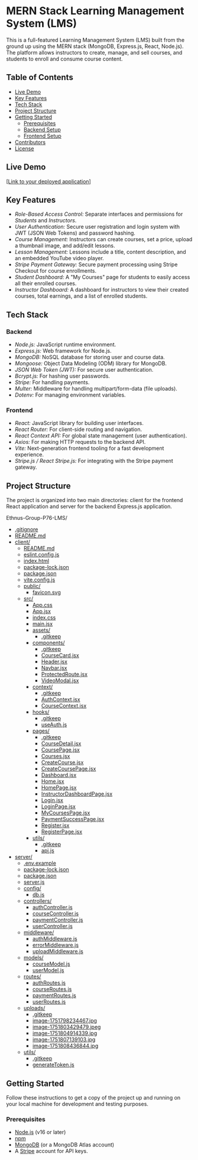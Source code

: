 # MERN Stack Learning Management System (LMS)

This is a full-featured Learning Management System (LMS) built from the ground up using the MERN stack (MongoDB, Express.js, React, Node.js). The platform allows instructors to create, manage, and sell courses, and students to enroll and consume course content.

## Table of Contents

- [Live Demo](#live-demo)
- [Key Features](#key-features)
- [Tech Stack](#tech-stack)
- [Project Structure](#project-structure)
- [Getting Started](#getting-started)
  - [Prerequisites](#prerequisites)
  - [Backend Setup](#backend-setup)
  - [Frontend Setup](#frontend-setup)
- [Contributors](#contributors)
- [License](#license)

## Live Demo

[[Link to your deployed application]](https://ethnus-group-p76-lms.onrender.com/)

## Key Features

- *Role-Based Access Control:* Separate interfaces and permissions for *Students* and *Instructors*.
- *User Authentication:* Secure user registration and login system with JWT (JSON Web Tokens) and password hashing.
- *Course Management:* Instructors can create courses, set a price, upload a thumbnail image, and add/edit lessons.
- *Lesson Management:* Lessons include a title, content description, and an embedded YouTube video player.
- *Stripe Payment Gateway:* Secure payment processing using Stripe Checkout for course enrollments.
- *Student Dashboard:* A "My Courses" page for students to easily access all their enrolled courses.
- *Instructor Dashboard:* A dashboard for instructors to view their created courses, total earnings, and a list of enrolled students.

## Tech Stack

### Backend
- *Node.js:* JavaScript runtime environment.
- *Express.js:* Web framework for Node.js.
- *MongoDB:* NoSQL database for storing user and course data.
- *Mongoose:* Object Data Modeling (ODM) library for MongoDB.
- *JSON Web Token (JWT):* For secure user authentication.
- *Bcrypt.js:* For hashing user passwords.
- *Stripe:* For handling payments.
- *Multer:* Middleware for handling multipart/form-data (file uploads).
- *Dotenv:* For managing environment variables.

### Frontend
- *React:* JavaScript library for building user interfaces.
- *React Router:* For client-side routing and navigation.
- *React Context API:* For global state management (user authentication).
- *Axios:* For making HTTP requests to the backend API.
- *Vite:* Next-generation frontend tooling for a fast development experience.
- *Stripe.js / React Stripe.js:* For integrating with the Stripe payment gateway.

## Project Structure

The project is organized into two main directories: client for the frontend React application and server for the backend Express.js application.


Ethnus-Group-P76-LMS/
* [.gitignore](./.gitignore)
* [README.md](./README.md)
* [client/](./client/)
  * [README.md](./client/README.md)
  * [eslint.config.js](./client/eslint.config.js)
  * [index.html](./client/index.html)
  * [package-lock.json](./client/package-lock.json)
  * [package.json](./client/package.json)
  * [vite.config.js](./client/vite.config.js)
  * [public/](./client/public/)
    * [favicon.svg](./client/public/favicon.svg)
  * [src/](./client/src/)
    * [App.css](./client/src/App.css)
    * [App.jsx](./client/src/App.jsx)
    * [index.css](./client/src/index.css)
    * [main.jsx](./client/src/main.jsx)
    * [assets/](./client/src/assets/)
      * [.gitkeep](./client/src/assets/.gitkeep)
    * [components/](./client/src/components/)
      * [.gitkeep](./client/src/components/.gitkeep)
      * [CourseCard.jsx](./client/src/components/CourseCard.jsx)
      * [Header.jsx](./client/src/components/Header.jsx)
      * [Navbar.jsx](./client/src/components/Navbar.jsx)
      * [ProtectedRoute.jsx](./client/src/components/ProtectedRoute.jsx)
      * [VideoModal.jsx](./client/src/components/VideoModal.jsx)
    * [context/](./client/src/context/)
      * [.gitkeep](./client/src/context/.gitkeep)
      * [AuthContext.jsx](./client/src/context/AuthContext.jsx)
      * [CourseContext.jsx](./client/src/context/CourseContext.jsx)
    * [hooks/](./client/src/hooks/)
      * [.gitkeep](./client/src/hooks/.gitkeep)
      * [useAuth.js](./client/src/hooks/useAuth.js)
    * [pages/](./client/src/pages/)
      * [.gitkeep](./client/src/pages/.gitkeep)
      * [CourseDetail.jsx](./client/src/pages/CourseDetail.jsx)
      * [CoursePage.jsx](./client/src/pages/CoursePage.jsx)
      * [Courses.jsx](./client/src/pages/Courses.jsx)
      * [CreateCourse.jsx](./client/src/pages/CreateCourse.jsx)
      * [CreateCoursePage.jsx](./client/src/pages/CreateCoursePage.jsx)
      * [Dashboard.jsx](./client/src/pages/Dashboard.jsx)
      * [Home.jsx](./client/src/pages/Home.jsx)
      * [HomePage.jsx](./client/src/pages/HomePage.jsx)
      * [InstructorDashboardPage.jsx](./client/src/pages/InstructorDashboardPage.jsx)
      * [Login.jsx](./client/src/pages/Login.jsx)
      * [LoginPage.jsx](./client/src/pages/LoginPage.jsx)
      * [MyCoursesPage.jsx](./client/src/pages/MyCoursesPage.jsx)
      * [PaymentSuccessPage.jsx](./client/src/pages/PaymentSuccessPage.jsx)
      * [Register.jsx](./client/src/pages/Register.jsx)
      * [RegisterPage.jsx](./client/src/pages/RegisterPage.jsx)
    * [utils/](./client/src/utils/)
      * [.gitkeep](./client/src/utils/.gitkeep)
      * [api.js](./client/src/utils/api.js)
* [server/](./server/)
  * [.env.example](./server/.env.example)
  * [package-lock.json](./server/package-lock.json)
  * [package.json](./server/package.json)
  * [server.js](./server/server.js)
  * [config/](./server/config/)
    * [db.js](./server/config/db.js)
  * [controllers/](./server/controllers/)
    * [authController.js](./server/controllers/authController.js)
    * [courseController.js](./server/controllers/courseController.js)
    * [paymentController.js](./server/controllers/paymentController.js)
    * [userController.js](./server/controllers/userController.js)
  * [middleware/](./server/middleware/)
    * [authMiddleware.js](./server/middleware/authMiddleware.js)
    * [errorMiddleware.js](./server/middleware/errorMiddleware.js)
    * [uploadMiddleware.js](./server/middleware/uploadMiddleware.js)
  * [models/](./server/models/)
    * [courseModel.js](./server/models/courseModel.js)
    * [userModel.js](./server/models/userModel.js)
  * [routes/](./server/routes/)
    * [authRoutes.js](./server/routes/authRoutes.js)
    * [courseRoutes.js](./server/routes/courseRoutes.js)
    * [paymentRoutes.js](./server/routes/paymentRoutes.js)
    * [userRoutes.js](./server/routes/userRoutes.js)
  * [uploads/](./server/uploads/)
    * [.gitkeep](./server/uploads/.gitkeep)
    * [image-1751798234467.jpg](./server/uploads/image-1751798234467.jpg)
    * [image-1751803429479.jpeg](./server/uploads/image-1751803429479.jpeg)
    * [image-1751804914339.jpg](./server/uploads/image-1751804914339.jpg)
    * [image-1751807139103.jpg](./server/uploads/image-1751807139103.jpg)
    * [image-1751808436844.jpg](./server/uploads/image-1751808436844.jpg)
  * [utils/](./server/utils/)
    * [.gitkeep](./server/utils/.gitkeep)
    * [generateToken.js](./server/utils/generateToken.js)



## Getting Started

Follow these instructions to get a copy of the project up and running on your local machine for development and testing purposes.

### Prerequisites

- [Node.js](https://nodejs.org/) (v16 or later)
- [npm](https://www.npmjs.com/)
- [MongoDB](https://www.mongodb.com/try/download/community) (or a MongoDB Atlas account)
- A [Stripe](https://stripe.com/) account for API keys.

